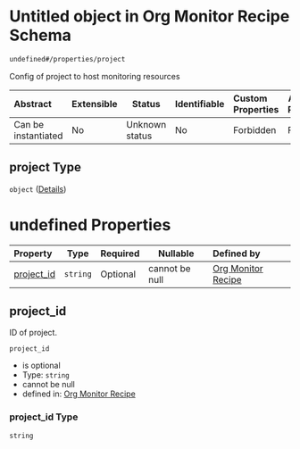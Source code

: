 # Untitled object in Org Monitor Recipe Schema

```txt
undefined#/properties/project
```

Config of project to host monitoring resources


| Abstract            | Extensible | Status         | Identifiable | Custom Properties | Additional Properties | Access Restrictions | Defined In                                                                                                      |
| :------------------ | ---------- | -------------- | ------------ | :---------------- | --------------------- | ------------------- | --------------------------------------------------------------------------------------------------------------- |
| Can be instantiated | No         | Unknown status | No           | Forbidden         | Forbidden             | none                | [monitor.schema.json\*](../../../../../../../../../../tmp/182028425/monitor.schema.json "open original schema") |

## project Type

`object` ([Details](monitor-properties-project.md))

# undefined Properties

| Property                  | Type     | Required | Nullable       | Defined by                                                                                                                      |
| :------------------------ | -------- | -------- | -------------- | :------------------------------------------------------------------------------------------------------------------------------ |
| [project_id](#project_id) | `string` | Optional | cannot be null | [Org Monitor Recipe](monitor-properties-project-properties-project_id.md "undefined#/properties/project/properties/project_id") |

## project_id

ID of project.


`project_id`

-   is optional
-   Type: `string`
-   cannot be null
-   defined in: [Org Monitor Recipe](monitor-properties-project-properties-project_id.md "undefined#/properties/project/properties/project_id")

### project_id Type

`string`
